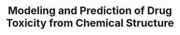 ---
layout: post
category: projects
title: Modeling and Prediction of Drug Toxicity from Chemical Structure
setting: Stanford CS 221, Fall 2017
team: Joyce Kang, Rifath Rashid
mentors: Anna Wang
excerpt: |
  Humans are exposed to many different chemical compounds throughout the life course from sources including food, cleaning products, and drugs. In 2014, the [Tox21 data challenge](https://tripod.nih.gov/tox21/challenge/) was launched by the National Center for Advancing Translational Sciences (NCATS) at the U.S. National Institutes of Health (NIH) to better understand the potential of compounds to disrupt biological pathways in possibly toxic ways. The Tox21 library comprises over 10,000 chemical compounds, and data was generated from biological assays measuring each compound’s effect on nuclear receptor signaling and cellular stress pathways.

  We trained a 5-layer neural network, achieving a relatively high accuracy of 0.79 and AUC of 0.78 on the validation set. Additionally, by computing the gradient of prediction probabilities with respect to out input features, we were able to recover insights about structure-activity relationships. Carbonyl groups (e.g, ketones, esters, and carboxylic acids) were most predictive of toxicity, while the presence of many aromatic rings tended to be a negative predictor of toxicity.
thumbnail: https://ncats.nih.gov/files/tox21-DNA-260px.jpg
media:
  - type: github
    url: https://github.com/bentyeh/tox21_cs221
    name: Code
  - type: file
    url: https://drive.google.com/open?id=1z_RtsuLq-luNN4DpRNiYXzcOCEv4-YNJ
    name: Poster
---